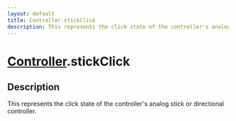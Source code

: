 ```yaml
---
layout: default
title: Controller.stickClick
description: This represents the click state of the controller's analog stick or directional controller.
---
```

# [Controller]({{site.url}}/Pages/Reference/Controller.html).stickClick

## Description
This represents the click state of the controller's
analog stick or directional controller.

